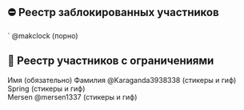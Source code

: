## ⛔ Реестр заблокированных участников
` @makclock (порно)

## 🔐 Реестр участников с ограничениями
Имя (обязательно) Фамилия @Karaganda3938338 (стикеры и гиф)
<br>
Spring (стикеры и гиф)
<br>
Mersen @mersen1337 (стикеры и гиф)
